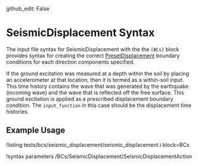github_edit: False

# SeismicDisplacement Syntax
The input file syntax for SeismicDisplacement with the the `[BCs]` block provides
syntax for creating the correct [PresetDisplacement](BCs/mastodon/NonReflectingBC.md) boundary
conditions for each direction components specified.

If the ground excitation was measured at a depth within the soil by placing an accelerometer at that
location, then it is termed as a within-soil input. This time history contains the wave that was
generated by the earthquake (incoming wave) and the wave that is reflected off the free surface.
This ground excitation is applied as a prescribed displacement boundary condition. The
`input_function` in this case should be the displacement time histories.

## Example Usage
!listing tests/bcs/seismic_displacement/seismic_displacement.i block=BCs

!syntax parameters /BCs/SeismicDisplacement/SeismicDisplacementAction
